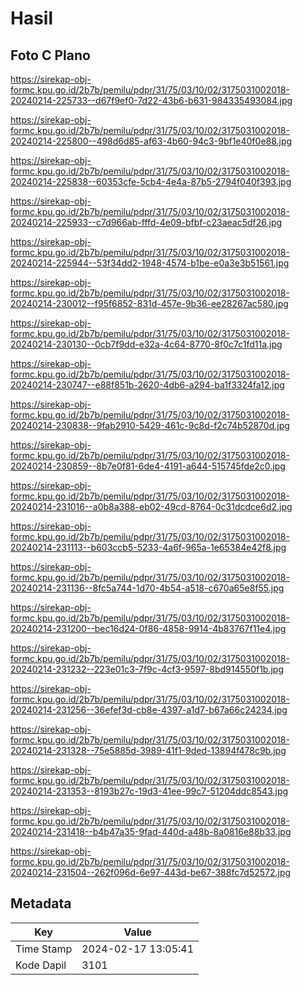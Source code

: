 # Hasil

## Foto C Plano

https://sirekap-obj-formc.kpu.go.id/2b7b/pemilu/pdpr/31/75/03/10/02/3175031002018-20240214-225733--d67f9ef0-7d22-43b6-b631-984335493084.jpg

https://sirekap-obj-formc.kpu.go.id/2b7b/pemilu/pdpr/31/75/03/10/02/3175031002018-20240214-225800--498d6d85-af63-4b60-94c3-9bf1e40f0e88.jpg

https://sirekap-obj-formc.kpu.go.id/2b7b/pemilu/pdpr/31/75/03/10/02/3175031002018-20240214-225838--60353cfe-5cb4-4e4a-87b5-2794f040f393.jpg

https://sirekap-obj-formc.kpu.go.id/2b7b/pemilu/pdpr/31/75/03/10/02/3175031002018-20240214-225933--c7d966ab-fffd-4e09-bfbf-c23aeac5df26.jpg

https://sirekap-obj-formc.kpu.go.id/2b7b/pemilu/pdpr/31/75/03/10/02/3175031002018-20240214-225944--53f34dd2-1948-4574-b1be-e0a3e3b51561.jpg

https://sirekap-obj-formc.kpu.go.id/2b7b/pemilu/pdpr/31/75/03/10/02/3175031002018-20240214-230012--f95f6852-831d-457e-9b36-ee28267ac580.jpg

https://sirekap-obj-formc.kpu.go.id/2b7b/pemilu/pdpr/31/75/03/10/02/3175031002018-20240214-230130--0cb7f9dd-e32a-4c64-8770-8f0c7c1fd11a.jpg

https://sirekap-obj-formc.kpu.go.id/2b7b/pemilu/pdpr/31/75/03/10/02/3175031002018-20240214-230747--e88f851b-2620-4db6-a294-ba1f3324fa12.jpg

https://sirekap-obj-formc.kpu.go.id/2b7b/pemilu/pdpr/31/75/03/10/02/3175031002018-20240214-230838--9fab2910-5429-461c-9c8d-f2c74b52870d.jpg

https://sirekap-obj-formc.kpu.go.id/2b7b/pemilu/pdpr/31/75/03/10/02/3175031002018-20240214-230859--8b7e0f81-6de4-4191-a644-515745fde2c0.jpg

https://sirekap-obj-formc.kpu.go.id/2b7b/pemilu/pdpr/31/75/03/10/02/3175031002018-20240214-231016--a0b8a388-eb02-49cd-8764-0c31dcdce6d2.jpg

https://sirekap-obj-formc.kpu.go.id/2b7b/pemilu/pdpr/31/75/03/10/02/3175031002018-20240214-231113--b603ccb5-5233-4a6f-965a-1e65384e42f8.jpg

https://sirekap-obj-formc.kpu.go.id/2b7b/pemilu/pdpr/31/75/03/10/02/3175031002018-20240214-231136--8fc5a744-1d70-4b54-a518-c670a65e8f55.jpg

https://sirekap-obj-formc.kpu.go.id/2b7b/pemilu/pdpr/31/75/03/10/02/3175031002018-20240214-231200--bec16d24-0f86-4858-9914-4b83767f11e4.jpg

https://sirekap-obj-formc.kpu.go.id/2b7b/pemilu/pdpr/31/75/03/10/02/3175031002018-20240214-231232--223e01c3-7f9c-4cf3-9597-8bd914550f1b.jpg

https://sirekap-obj-formc.kpu.go.id/2b7b/pemilu/pdpr/31/75/03/10/02/3175031002018-20240214-231256--36efef3d-cb8e-4397-a1d7-b67a66c24234.jpg

https://sirekap-obj-formc.kpu.go.id/2b7b/pemilu/pdpr/31/75/03/10/02/3175031002018-20240214-231328--75e5885d-3989-41f1-9ded-13894f478c9b.jpg

https://sirekap-obj-formc.kpu.go.id/2b7b/pemilu/pdpr/31/75/03/10/02/3175031002018-20240214-231353--8193b27c-19d3-41ee-99c7-51204ddc8543.jpg

https://sirekap-obj-formc.kpu.go.id/2b7b/pemilu/pdpr/31/75/03/10/02/3175031002018-20240214-231418--b4b47a35-9fad-440d-a48b-8a0816e88b33.jpg

https://sirekap-obj-formc.kpu.go.id/2b7b/pemilu/pdpr/31/75/03/10/02/3175031002018-20240214-231504--262f096d-6e97-443d-be67-388fc7d52572.jpg


## Metadata

| Key        | Value               |
| ---------- | ------------------- |
| Time Stamp | 2024-02-17 13:05:41 |
| Kode Dapil | 3101                |



